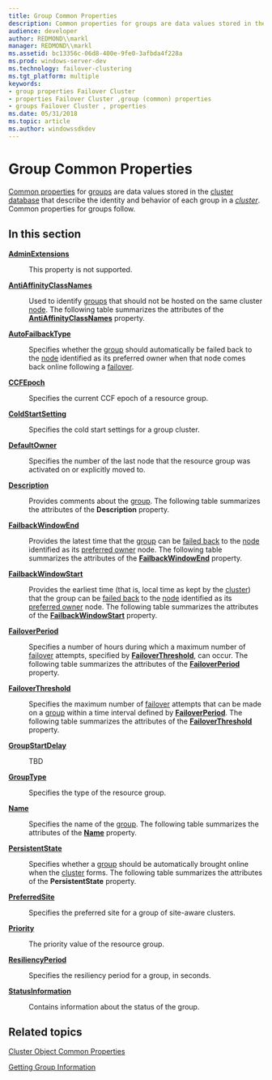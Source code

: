 ```yaml
---
title: Group Common Properties
description: Common properties for groups are data values stored in the cluster database that describe the identity and behavior of each group in a cluster. Common properties for groups follow.
audience: developer
author: REDMOND\\markl
manager: REDMOND\\markl
ms.assetid: bc13356c-06d8-400e-9fe0-3afbda4f228a
ms.prod: windows-server-dev
ms.technology: failover-clustering
ms.tgt_platform: multiple
keywords:
- group properties Failover Cluster
- properties Failover Cluster ,group (common) properties
- groups Failover Cluster , properties
ms.date: 05/31/2018
ms.topic: article
ms.author: windowssdkdev
---
```


# Group Common Properties

[Common properties](common-properties.md) for [groups](groups.md) are data values stored in the [cluster database](cluster-database.md) that describe the identity and behavior of each group in a [*cluster*](c-gly.md#-wolf-cluster-gly). Common properties for groups follow.

## In this section

<dl> <dt>

[**AdminExtensions**](groups-adminextensions.md)
</dt> <dd>

This property is not supported.

</dd> <dt>

[**AntiAffinityClassNames**](groups-antiaffinityclassnames.md)
</dt> <dd>

Used to identify [groups](groups.md) that should not be hosted on the same cluster [node](nodes.md). The following table summarizes the attributes of the [**AntiAffinityClassNames**](groups-antiaffinityclassnames.md) property.

</dd> <dt>

[**AutoFailbackType**](groups-autofailbacktype.md)
</dt> <dd>

Specifies whether the [group](groups.md) should automatically be failed back to the [node](nodes.md) identified as its preferred owner when that node comes back online following a [failover](failover.md).

</dd> <dt>

[**CCFEpoch**](ccfepoch.md)
</dt> <dd>

Specifies the current CCF epoch of a resource group.

</dd> <dt>

[**ColdStartSetting**](groups-coldstartsetting.md)
</dt> <dd>

Specifies the cold start settings for a group cluster.

</dd> <dt>

[**DefaultOwner**](groups-defaultowner.md)
</dt> <dd>

Specifies the number of the last node that the resource group was activated on or explicitly moved to.

</dd> <dt>

[**Description**](groups-description.md)
</dt> <dd>

Provides comments about the [group](groups.md). The following table summarizes the attributes of the **Description** property.

</dd> <dt>

[**FailbackWindowEnd**](groups-failbackwindowend.md)
</dt> <dd>

Provides the latest time that the [group](groups.md) can be [failed back](failback.md) to the [node](nodes.md) identified as its [preferred owner](p-gly.md#-wolf-preferred-owner-gly) node. The following table summarizes the attributes of the [**FailbackWindowEnd**](groups-failbackwindowend.md) property.

</dd> <dt>

[**FailbackWindowStart**](groups-failbackwindowstart.md)
</dt> <dd>

Provides the earliest time (that is, local time as kept by the [cluster](c-gly.md#-wolf-cluster-gly)) that the group can be [failed back](failback.md) to the [node](nodes.md) identified as its [preferred owner](p-gly.md#-wolf-preferred-owner-gly) node. The following table summarizes the attributes of the [**FailbackWindowStart**](groups-failbackwindowstart.md) property.

</dd> <dt>

[**FailoverPeriod**](groups-failoverperiod.md)
</dt> <dd>

Specifies a number of hours during which a maximum number of [failover](failover.md) attempts, specified by [**FailoverThreshold**](groups-failoverthreshold.md), can occur. The following table summarizes the attributes of the [**FailoverPeriod**](groups-failoverperiod.md) property.

</dd> <dt>

[**FailoverThreshold**](groups-failoverthreshold.md)
</dt> <dd>

Specifies the maximum number of [failover](failover.md) attempts that can be made on a [group](groups.md) within a time interval defined by [**FailoverPeriod**](groups-failoverperiod.md). The following table summarizes the attributes of the [**FailoverThreshold**](groups-failoverthreshold.md) property.

</dd> <dt>

[**GroupStartDelay**](groupstartdelay.md)
</dt> <dd>

TBD

</dd> <dt>

[**GroupType**](groups-grouptype.md)
</dt> <dd>

Specifies the type of the resource group.

</dd> <dt>

[**Name**](groups-name.md)
</dt> <dd>

Specifies the name of the [group](groups.md). The following table summarizes the attributes of the [**Name**](groups-name.md) property.

</dd> <dt>

[**PersistentState**](groups-persistentstate.md)
</dt> <dd>

Specifies whether a [group](groups.md) should be automatically brought online when the [cluster](c-gly.md#-wolf-cluster-gly) forms. The following table summarizes the attributes of the **PersistentState** property.

</dd> <dt>

[**PreferredSite**](group-preferredsite.md)
</dt> <dd>

Specifies the preferred site for a group of site-aware clusters.

</dd> <dt>

[**Priority**](groups-priority.md)
</dt> <dd>

The priority value of the resource group.

</dd> <dt>

[**ResiliencyPeriod**](resiliencyperiod.md)
</dt> <dd>

Specifies the resiliency period for a group, in seconds.

</dd> <dt>

[**StatusInformation**](groups-statusinformation.md)
</dt> <dd>

Contains information about the status of the group.

</dd> </dl>

## Related topics

<dl> <dt>

[Cluster Object Common Properties](common-properties-ref.md)
</dt> <dt>

[Getting Group Information](getting-group-information.md)
</dt> </dl>

 

 




